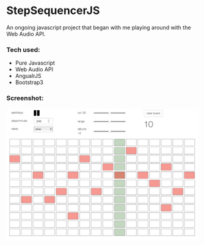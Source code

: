 # StepSequencerJS
An ongoing javascript project that began with me playing around with the Web Audio API.

### Tech used:
- Pure Javascript
- Web Audio API
- AngualrJS
- Bootstrap3

### Screenshot:
![screenshot](img/screenshot.png)
